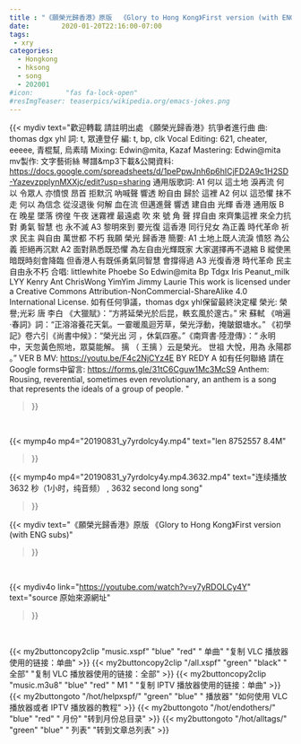 ```yaml
---
title : "《願榮光歸香港》原版  《Glory to Hong Kong》First version (with ENG subs)"
date:        2020-01-20T22:16:00-07:00
tags:
 - xry
categories:
  - Hongkong
  - hksong
  - song
  - 202001
#icon:        "fas fa-lock-open"
#resImgTeaser: teaserpics/wikipedia.org/emacs-jokes.png
---
```



{{< mydiv text="歡迎轉載 請註明出處  《願榮光歸香港》抗爭者進行曲 曲: thomas dgx yhl 詞: t, 眾連登仔 編: t, bp, clk Vocal Editing: 621, cheater, eeeee, 青棍幫, 烏素晴 Mixing: Edwin@mita, Kazaf Mastering: Edwin@mita mv製作: 文字藝術絲     琴譜&mp3下載&公開資料: https://docs.google.com/spreadsheets/d/1pePpwJnh6p6hICjFD2A9c1H2SD-YazevzpplynMXXjc/edit?usp=sharing   通用版歌詞: A1 何以 這土地 淚再流 何以 令眾人 亦憤恨 昂首 拒默沉 吶喊聲 響透 盼自由 歸於 這裡  A2 何以 這恐懼 抹不走 何以 為信念 從沒退後 何解 血在流 但邁進聲 響透 建自由 光輝 香港  通用版 B 在 晚星 墜落 徬徨 午夜 迷霧裡 最遠處 吹 來 號 角 聲  捍自由 來齊集這裡 來全力抗對 勇氣 智慧 也 永不滅   A3 黎明來到 要光復 這香港 同行兒女 為正義 時代革命 祈求 民主 與自由 萬世都 不朽 我願 榮光 歸香港  簡要: A1 土地上既人流淚 憤怒 為公義 拒絕再沉默 A2 面對熟悉既恐懼  為左自由光輝既家   大家選擇再不退縮 B 縱使黑暗既時刻會降臨 但香港人有既係勇氣同智慧 會撐得過 A3 光復香港 時代革命 民主自由永不朽   合唱: littlewhite  Phoebe  So  Edwin@mita  Bp   Tdgx  Iris Peanut_milk LYY  Kenry  Ant  ChrisWong   YimYim Jimmy  Laurie   This work is licensed under a Creative Commons Attribution-NonCommercial-ShareAlike 4.0 International License. 如有任何爭議，thomas dgx yhl保留最終決定權    榮光: 榮譽;光彩  唐 李白 《大獵賦》：“方將延榮光於后昆，軼玄風於邃古。” 宋 蘇軾 《哨遍·春詞》詞：“正溶溶養花天氣。一霎暖風迴芳草，榮光浮動，掩皺銀塘水。” 《初學記》卷六引《尚書中候》：“榮光出 河 ，休氣四塞。”《南齊書·陸澄傳》：“ 永明 中，天忽黃色照地，眾莫能解。 摛 （ 王摛 ）云是榮光。 世祖 大悅，用為 永陽郡 。”    VER B MV: https://youtu.be/F4c2NjCYz4E  BY REDY A     如有任何聯絡 請在Google forms中留言: https://forms.gle/31tC6Cguw1Mc3McS9  Anthem: Rousing, reverential, sometimes even revolutionary, an anthem is a song that represents the ideals of a group of people. "
>}}
<br>


{{< mymp4o mp4="20190831_y7yrdolcy4y.mp4"
text="len 8752557    8.4M"
>}}

{{< mymp4o mp4="20190831_y7yrdolcy4y.mp4.3632.mp4"
text="连续播放 3632 秒（1小时，纯音频） , 3632 second long song"
>}}


{{< mydiv text="《願榮光歸香港》原版  《Glory to Hong Kong》First version (with ENG subs)"
>}}
<br>

{{< mydiv4o link="https://youtube.com/watch?v=y7yRDOLCy4Y"
text="source 原始來源網址"
>}}


<br>

{{< my2buttoncopy2clip "music.xspf"        "blue"   "red"    " 单曲"  "复制 VLC 播放器使用的链接：单曲" >}} {{< my2buttoncopy2clip "/all.xspf"         "green"  "black"  " 全部"  "复制 VLC 播放器使用的链接：全部" >}} {{< my2buttoncopy2clip "music.m3u8"        "blue"   "red"    " M1 "    "复制 IPTV 播放器使用的链接：单曲" >}} {{< my2buttongoto      "/hot/helpxspf/"    "green"  "blue"   " 播放器" "如何使用 VLC 播放器或者 IPTV 播放器的教程" >}} {{< my2buttongoto      "/hot/endothers/"   "blue"   "red"    " 月份"   "转到月份总目录" >}} {{< my2buttongoto      "/hot/alltags/"     "green"  "blue"   " 列表"   "转到文章总列表" >}} 
